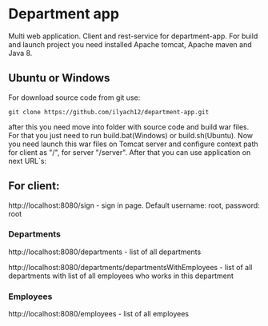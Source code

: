 # Department app
Multi web application.
Client and rest-service for department-app.
For build and launch project you need installed Apache tomcat, Apache maven and Java 8.

## Ubuntu or Windows

For download source code from git use: 

```
git clone https://github.com/ilyach12/department-app.git
```
after this you need move into folder with source code and build war files. For that you just need to run build.bat(Windows) or build.sh(Ubuntu). 
Now you need launch this war files on Tomcat server and configure context path for client as "/", for server "/server". After that you can use application on next URL`s:

## For client:

http://localhost:8080/sign - sign in page. Default username: root, password: root

### Departments

http://localhost:8080/departments - list of all departments

http://localhost:8080/departments/departmentsWithEmployees - list of all departments with list of all employees who works in this department

### Employees

http://localhost:8080/employees - list of all employees